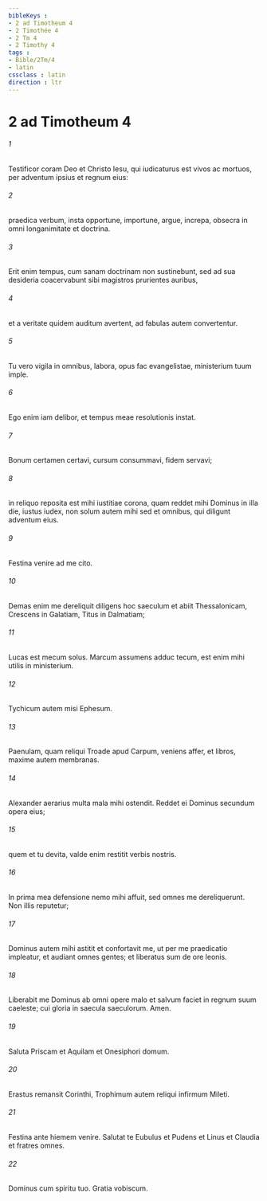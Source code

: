 ```yaml
---
bibleKeys : 
- 2 ad Timotheum 4
- 2 Timothée 4
- 2 Tm 4
- 2 Timothy 4
tags : 
- Bible/2Tm/4
- latin
cssclass : latin
direction : ltr
---
```


# 2 ad Timotheum 4

###### 1
Testificor coram Deo et Christo Iesu, qui iudicaturus est vivos ac mortuos, per adventum ipsius et regnum eius: 
###### 2
praedica verbum, insta opportune, importune, argue, increpa, obsecra in omni longanimitate et doctrina. 
###### 3
Erit enim tempus, cum sanam doctrinam non sustinebunt, sed ad sua desideria coacervabunt sibi magistros prurientes auribus, 
###### 4
et a veritate quidem auditum avertent, ad fabulas autem convertentur. 
###### 5
Tu vero vigila in omnibus, labora, opus fac evangelistae, ministerium tuum imple.
###### 6
Ego enim iam delibor, et tempus meae resolutionis instat. 
###### 7
Bonum certamen certavi, cursum consummavi, fidem servavi; 
###### 8
in reliquo reposita est mihi iustitiae corona, quam reddet mihi Dominus in illa die, iustus iudex, non solum autem mihi sed et omnibus, qui diligunt adventum eius.
###### 9
Festina venire ad me cito. 
###### 10
Demas enim me dereliquit diligens hoc saeculum et abiit Thessalonicam, Crescens in Galatiam, Titus in Dalmatiam; 
###### 11
Lucas est mecum solus. Marcum assumens adduc tecum, est enim mihi utilis in ministerium. 
###### 12
Tychicum autem misi Ephesum. 
###### 13
Paenulam, quam reliqui Troade apud Carpum, veniens affer, et libros, maxime autem membranas. 
###### 14
Alexander aerarius multa mala mihi ostendit. Reddet ei Dominus secundum opera eius; 
###### 15
quem et tu devita, valde enim restitit verbis nostris.
###### 16
In prima mea defensione nemo mihi affuit, sed omnes me dereliquerunt. Non illis reputetur; 
###### 17
Dominus autem mihi astitit et confortavit me, ut per me praedicatio impleatur, et audiant omnes gentes; et liberatus sum de ore leonis. 
###### 18
Liberabit me Dominus ab omni opere malo et salvum faciet in regnum suum caeleste; cui gloria in saecula saeculorum. Amen.
###### 19
Saluta Priscam et Aquilam et Onesiphori domum. 
###### 20
Erastus remansit Corinthi, Trophimum autem reliqui infirmum Mileti. 
###### 21
Festina ante hiemem venire. Salutat te Eubulus et Pudens et Linus et Claudia et fratres omnes.
###### 22
Dominus cum spiritu tuo. Gratia vobiscum.
